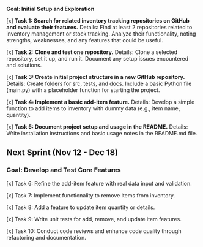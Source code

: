 **Goal: Initial Setup and Exploration**

[x] **Task 1: Search for related inventory tracking repositories on GitHub and evaluate their features.**
Details: Find at least 2 repositories related to inventory management or stock tracking. Analyze their functionality, noting strengths, weaknesses, and any features that could be useful.

[x] **Task 2: Clone and test one repository.**
Details: Clone a selected repository, set it up, and run it. Document any setup issues encountered and solutions.

[x] **Task 3: Create initial project structure in a new GitHub repository.**
Details: Create folders for src, tests, and docs. Include a basic Python file (main.py) with a placeholder function for starting the project.

[x] **Task 4: Implement a basic add-item feature.**
Details: Develop a simple function to add items to inventory with dummy data (e.g., item name, quantity).

[x] **Task 5: Document project setup and usage in the README.**
Details: Write installation instructions and basic usage notes in the README.md file.


## Next Sprint (Nov 12 - Dec 18)
### Goal: Develop and Test Core Features
[x] Task 6: Refine the add-item feature with real data input and validation.

[x] Task 7: Implement functionality to remove items from inventory.

[x] Task 8: Add a feature to update item quantity or details.

[x] Task 9: Write unit tests for add, remove, and update item features.

[x] Task 10: Conduct code reviews and enhance code quality through refactoring and documentation.
